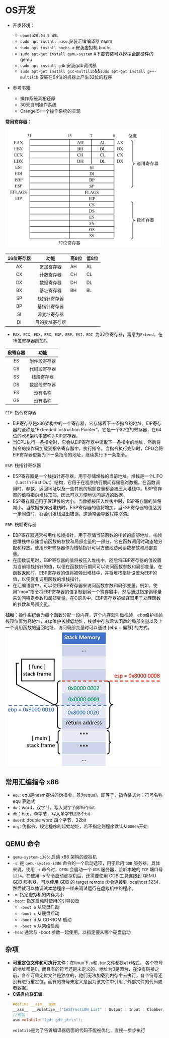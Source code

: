 # OS开发
- 开发环境：
    - `ubuntu20.04.5 WSL`
    - `sudo apt install nasm`:安装汇编编译器 nasm
    - `sudo apt install bochs-x`:安装虚拟机 bochs
    - `sudo apt-get install qemu-system`   #下载安装可以模拟全部硬件的qemu
    - `sudo apt install gdb` 安装gdb调试器
    - `sudo apt-get install gcc-multilib`&&`sudo apt-get install g++-multilib` 安装在64位的机器上产生32位的程序

- 参考书籍:
    - 操作系统真相还原
    - 30天自制操作系统
    - Orange'S:一个操作系统的实现

**常用寄存器：**

![image-20230128173803324](image/image-20230128173803324.png)

| 16位寄存器 |      功能      | 高8位 | 低8位 |
| :--------: | :------------: | ----- | ------ |
|     AX     |   累加寄存器   | AH    | AL     |
|     CX     |   计数寄存器   | CH    | CL     |
|     DX     |   数据寄存器   | DH    | DL     |
|     BX     |   基址寄存器   | BH    | BL     |
|     SP     |  栈指针寄存器  |       |        |
|     BP     |  基指针寄存器  |       |        |
|     SI     |  源变址寄存器  |       |        |
|     DI     | 目的变址寄存器 |       |        |

- `EAX，ECX，EDX，EBX，ESP，EBP，ESI，EDI `为32位寄存器，寓意为`Extend`，在16位寄存器前加`E`。

| 段寄存器 |     功能     |
| :------: | :----------: |
|    ES    | 附件段寄存器 |
|    CS    | 代码段寄存器 |
|    SS    |  栈段寄存器  |
|    DS    | 数据段寄存器 |
|    FS    |   没有名称   |
|    GS    |   没有名称   |       


`EIP`:  指令寄存器   
 - EIP寄存器是x86架构中的一个寄存器，它存储着下一条指令的地址。EIP寄存器的全称是“Extended Instruction Pointer”，它是一个32位的寄存器，在64位的x86架构中被称为RIP寄存器。
 - 当CPU执行一条指令时，它会从EIP寄存器中读取下一条指令的地址，然后将指令的操作码加载到指令寄存器中，执行指令。当指令执行完毕时，CPU会将EIP寄存器更新为下一条指令的地址，继续执行下一条指令。    

`ESP`:  栈指针寄存器       
 - ESP寄存器是一个栈指针寄存器，用于存储堆栈的当前地址。堆栈是一个LIFO（Last In First Out）结构，它用于在程序执行期间存储临时数据。在函数调用时，参数、返回地址以及一些其他的局部变量都会被压入堆栈中。ESP寄存器的值将指向堆栈顶部，因此可以方便地访问最近的数据。
 - ESP寄存器还用于管理栈的大小。当数据被压入堆栈中时，ESP寄存器的值将减小，当数据被弹出堆栈时，ESP寄存器的值将增加。当ESP寄存器的值达到一定阈值时，将会引发栈溢出错误，这通常会导致程序崩溃。  

 `EBP`:  栈帧寄存器
 - EBP寄存器通常被用作栈帧指针，用于存储当前函数的栈帧的底部地址。栈帧是堆栈中存储当前函数的参数和局部变量的一部分，它在函数调用时动态地分配和释放。使用EBP寄存器作为栈帧指针可以方便地访问函数参数和局部变量。
 - 在函数调用时，EBP寄存器的值将被压入堆栈中，随后将EBP寄存器的值设置为当前堆栈指针的值，以便在函数执行期间可以访问函数参数和局部变量。在函数返回时，EBP寄存器的值将被弹出堆栈中，并将堆栈指针设置为EBP的值，以便恢复调用函数的堆栈指针。
 - 在汇编语言中，可以使用EBP寄存器来访问函数参数和局部变量。例如，使用"mov"指令将EBP寄存器的值复制到另一个寄存器中，然后通过指定偏移量来访问特定参数和局部变量。在C语言中，EBP寄存器被编译器用于处理函数的参数和局部变量。

**栈帧**：操作系统会为每个函数分配一段内存，这个内存就叫做栈帧，ebp维护栈帧栈顶位置为高地址，esp维护栈帧低地址，栈帧中存放着该函数的局部变量以及上一个调用函数的返回地址。访问局部变量时可以通过 [ebp + 偏移] 的方式。
![](./image/5.png)


## 常用汇编指令 x86
 - `equ`: equ是nasm提供的伪指令，意为equal，即等于，指令格式为：符号名称 equ 表达式
 - `dw`：word，双字节，写入双字节即16个bit
 - `db`：bite，单字节，写入单字节即8个bit
 - `dword`: double word,四个字节，32bit
 - `org`: 伪指令，规定程序的起始地址，若不指定则程序默认从`0000h`开始         

## QEMU 命令
 - `qemu-system-i386`: 启动 x86 架构的虚拟机
 - `-s`: 是 `qemu-system-i386` 命令的一个启动选项，用于启用 `GDB` 服务器。具体来说，使用 `-s` 命令时，`QEMU` 会启动一个 `GDB` 服务器，监听本地的 `TCP` 端口号 `1234`。在使用 -s 命令启动虚拟机后，还需要使用 GDB 工具连接到 QEMU GDB 服务器。可以使用 GDB 的 target remote 命令连接到 localhost:1234，然后就可以像调试本地程序一样来调试运行在虚拟机中的程序。       
 - `-m`: 指定虚拟机的内存大小    
 - `-boot`: 指定启动时使用的引导设备
     - `-boot a` 从软盘启动
     - `-boot c` 从硬盘启动
     - `-boot d` 从 CD-ROM 启动
     - `-boot n` 从网络启动
 - `-hda`: 通常与 -boot 参数一起使用，以指定要从哪个硬盘启动
## 杂项
 - **可重定位文件和可执行文件**：在linux下`.o`和`.bin`文件都是`elf`格式。
各个符号的地址都是0，而且有的符号还是未定义的。地址为0是因为，在没有链接之前，各个可重定位文件是独立的，他们无法加载到内存中去执行，各个符号还没有进行重定位。而有的符号未定义是因为该文件中引用了外部文件的代码或者数据。    
 - **C语言内联汇编**:    
    ```c
    #define __asm__ asm  
    __asm__　__volatile__("InSTructiON List" : Output : Input : Clobber/Modify);
    //例如
    asm volatile("lgdt gdt_ptr\n");
    ```
    `volatile`是为了告诉编译器后面的代码不能被优化，直接一步步执行